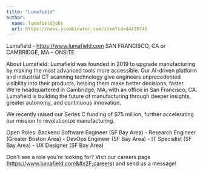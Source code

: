```yaml
---
title: "Lumafield"
author:
  name: lumafieldjobs
  url: https://news.ycombinator.com/item?id=44436745
---
```


<JobNavigation />

Lumafield - <a href="https:&#x2F;&#x2F;www.lumafield.com" rel="nofollow">https:&#x2F;&#x2F;www.lumafield.com</a> SAN FRANCISCO, CA or CAMBRIDGE, MA – ONSITE

About Lumafield: Lumafield was founded in 2019 to upgrade manufacturing by making the most advanced tools more accessible. Our AI-driven platform and industrial CT scanning technology give engineers unprecedented visibility into their products, helping them make better decisions, faster. We’re headquartered in Cambridge, MA, with an office in San Francisco, CA. Lumafield is building the future of manufacturing through deeper insights, greater autonomy, and continuous innovation.

We recently raised our Series C funding of $75 million, further accelerating our mission to revolutionize manufacturing.

Open Roles: Backend Software Engineer (SF Bay Area) - Research Engineer (Greater Boston Area) - DevOps Engineer (SF Bay Area) - IT Specialist (SF Bay Area) - UX Designer (SF Bay Area)

Don&#x27;t see a role you&#x27;re looking for? Visit our careers page (<a href="https:&#x2F;&#x2F;www.lumafield.com&#x2F;careers" rel="nofollow">https:&#x2F;&#x2F;www.lumafield.com&#x2F;careers</a>) and send us a message!
<JobApplication />
